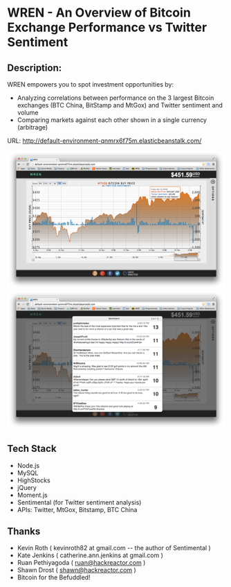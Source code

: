 WREN - An Overview of Bitcoin Exchange Performance vs Twitter Sentiment
==============

**Description:**
--------------

WREN empowers you to spot investment opportunities by:
 - Analyzing correlations between performance on the 3 largest Bitcoin exchanges (BTC China, BitStamp and MtGox) and Twitter sentiment and volume
 - Comparing markets against each other shown in a single currency (arbitrage)
 
URL: http://default-environment-qnmrx6f75m.elasticbeanstalk.com/

![Alt text](/screenshots/screenshot.png "MtGox performance over past 7 days vs Twitter Sentiment")
![Alt text](/screenshots/tweets.png "Twitter Sentiment")

Tech Stack
 ----------
 - Node.js
 - MySQL 
 - HighStocks
 - jQuery 
 - Moment.js 
 - Sentimental (for Twitter sentiment analysis)
 - APIs: Twitter, MtGox, Bitstamp, BTC China

 Thanks
 ----------
 - Kevin Roth ( kevinroth82 at gmail.com -- the author of Sentimental )
 - Kate Jenkins ( catherine.ann.jenkins at gmail.com )
 - Ruan Pethiyagoda ( ruan@hackreactor.com )
 - Shawn Drost ( shawn@hackreactor.com )
 - Bitcoin for the Befuddled!
